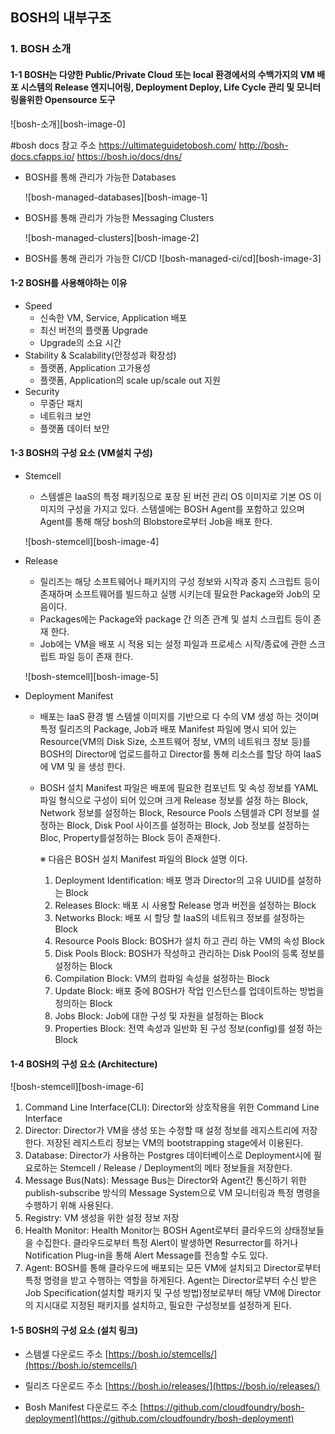## BOSH의 내부구조

### 1.  BOSH 소개

#### 1-1 BOSH는 다양한 Public/Private Cloud 또는 local 환경에서의 수백가지의 VM 배포 시스템의 Release 엔지니어링, Deployment Deploy, Life Cycle 관리 및 모니터링을위한 Opensource 도구

![bosh-소개][bosh-image-0]

#bosh docs 참고 주소
https://ultimateguidetobosh.com/
http://bosh-docs.cfapps.io/
https://bosh.io/docs/dns/

- BOSH를 통해 관리가 가능한 Databases

  ![bosh-managed-databases][bosh-image-1]
- BOSH를 통해 관리가 가능한 Messaging Clusters
 
  ![bosh-managed-clusters][bosh-image-2]
  
- BOSH를 통해 관리가 가능한 CI/CD
   ![bosh-managed-ci/cd][bosh-image-3]

#### 1-2 BOSH를 사용해야하는 이유
- Speed
	 - 신속한 VM, Service, Application 배포
	 - 최신 버전의 플랫폼 Upgrade
	 - Upgrade의 소요 시간
- Stability & Scalability(안정성과 확장성)
	- 플랫폼, Application 고가용성
	- 플랫폼, Application의 scale up/scale out 지원
- Security
	- 무중단 패치
	- 네트워크 보안
	- 플랫폼 데이터 보안

#### 1-3 BOSH의 구성 요소 (VM설치 구성)

- Stemcell
	-  스템셀은 IaaS의 특정 패키징으로 포장 된 버전 관리 OS 이미지로 기본 OS 이미지의 구성을 가지고 있다. 스템셀에는 BOSH Agent를 포함하고 있으며 Agent를 통해 해당 bosh의 Blobstore로부터 Job을 배포 한다.
	
	![bosh-stemcell][bosh-image-4]
	
- Release
	- 릴리즈는 해당 소프트웨어나 패키지의 구성 정보와 시작과 중지 스크립트 등이 존재하며 소프트웨어를 빌드하고 실행 시키는데 필요한 Package와 Job의 모음이다.
	-   Packages에는 Package와 package 간 의존 관계 및 설치 스크립트 등이 존재 한다.
	-   Job에는 VM을 배포 시 적용 되는 설정 파일과 프로세스 시작/종료에 관한 스크립트 파일 등이 존재 한다.
	
	![bosh-stemcell][bosh-image-5]
	
- Deployment Manifest
	- 배포는 IaaS 환경 별 스템셀 이미지를 기반으로 다 수의 VM 생성 하는 것이며 특정 릴리즈의 Package, Job과 배포 Manifest 파일에 명시 되어 있는 Resource(VM의 Disk Size, 소프트웨어 정보, VM의 네트워크 정보 등)를 BOSH의 Director에 업로드를하고 Director를 통해 리소스를 할당 하여 IaaS에 VM 및 을 생성 한다.

	- BOSH 설치 Manifest 파일은 배포에 필요한 컴포넌트 및 속성 정보를 YAML 파일 형식으로 구성이 되어 있으며 크게 Release 정보를 설정 하는 Block, Network 정보를 설정하는 Block, Resource Pools 스템셀과 CPI 정보를 설정하는 Block, Disk Pool 사이즈를 설정하는 Block, Job 정보를 설정하는 Bloc, Property를설정하는 Block 등이 존재한다.

		※ 다음은 BOSH 설치 Manifest 파일의 Block 설명 이다.

		1.  Deployment Identification: 배포 명과 Director의 고유 UUID를 설정하는 Block
		2.  Releases Block: 배포 시 사용할 Release 명과 버전을 설정하는 Block
		3.  Networks Block: 배포 시 할당 할 IaaS의 네트워크 정보를 설정하는 Block
		4.  Resource Pools Block: BOSH가 설치 하고 관리 하는 VM의 속성 Block
		5.  Disk Pools Block: BOSH가 작성하고 관리하는 Disk Pool의 등록 정보를 설정하는 Block
		6.  Compilation Block: VM의 컴파일 속성을 설정하는 Block
		7.  Update Block: 배포 중에 BOSH가 작업 인스턴스를 업데이트하는 방법을 정의하는 Block
		8.  Jobs Block: Job에 대한 구성 및 자원을 설정하는 Block
		9.  Properties Block: 전역 속성과 일반화 된 구성 정보(config)를 설정 하는 Block

 #### 1-4 BOSH의 구성 요소 (Architecture)
![bosh-stemcell][bosh-image-6]

1.  Command Line Interface(CLI): Director와 상호작용을 위한 Command Line Interface
2.  Director: Director가 VM을 생성 또는 수정할 때 설정 정보를 레지스트리에 저장한다. 저장된 레지스트리 정보는 VM의 bootstrapping stage에서 이용된다.
3.  Database: Director가 사용하는 Postgres 데이터베이스로 Deployment시에 필요로하는 Stemcell / Release / Deployment의 메타 정보들을 저장한다.
4.  Message Bus(Nats): Message Bus는 Director와 Agent간 통신하기 위한 publish-subscribe 방식의 Message System으로 VM 모니터링과 특정 명령을 수행하기 위해 사용된다.
5.  Registry: VM 생성을 위한 설정 정보 저장
6.  Health Monitor: Health Monitor는 BOSH Agent로부터 클라우드의 상태정보들을 수집한다. 클라우드로부터 특정 Alert이 발생하면 Resurrector를 하거나 Notification Plug-in을 통해 Alert Message를 전송할 수도 있다.
7.  Agent:  BOSH를 통해 클라우드에 배포되는 모든 VM에 설치되고 Director로부터 특정 명령을 받고 수행하는 역할을 하게된다. Agent는 Director로부터 수신 받은 Job Specification(설치할 패키지 및 구성 방법)정보로부터 해당 VM에 Director의 지시대로 지정된 패키지를 설치하고, 필요한 구성정보를 설정하게 된다.

#### 1-5 BOSH의 구성 요소 (설치 링크)
- 스템셀 다운로드 주소
	[https://bosh.io/stemcells/](https://bosh.io/stemcells/)

- 릴리즈 다운로드 주소
	[https://bosh.io/releases/](https://bosh.io/releases/)

- Bosh Manifest 다운로드 주소
   [https://github.com/cloudfoundry/bosh-deployment](https://github.com/cloudfoundry/bosh-deployment)

